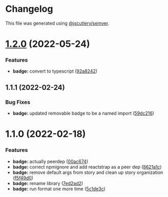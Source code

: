 # Changelog

This file was generated using [@jscutlery/semver](https://github.com/jscutlery/semver).

# [1.2.0](https://github.com/Availity/availity-react/compare/@availity/badge@1.1.1...@availity/badge@1.2.0) (2022-05-24)


### Features

* **badge:** convert to typescript ([92a8242](https://github.com/Availity/availity-react/commit/92a8242fadf34f23c0cb20f1865f9a0563d65fdb))



## 1.1.1 (2022-02-24)


### Bug Fixes

* **badge:** updated removable badge to be a named import ([59dc216](https://github.com/Availity/availity-react/commit/59dc216333f01f2a35f3e9a28960d9dc732c0a4e))





# 1.1.0 (2022-02-18)


### Features

* **badge:** actually peerdep ([00ac674](https://github.com/Availity/availity-react/commit/00ac6741a5b2ea8c52b6cb7f83109a06a55b881d))
* **badge:** correct npmignore and add reactstrap as a peer dep ([8621a1c](https://github.com/Availity/availity-react/commit/8621a1ca59bb2fcfb1298eeb2d3101760d16dfbf))
* **badge:** remove default args from story and clean up story organization ([f5f49d0](https://github.com/Availity/availity-react/commit/f5f49d0e8e9c9fb23750dbf304fbfd8c32754c51))
* **badge:** rename library ([7ed2ad2](https://github.com/Availity/availity-react/commit/7ed2ad28fd3247799aaffa6eb5e4b8ef354bffe5))
* **badge:** run format one more time ([5c1de3c](https://github.com/Availity/availity-react/commit/5c1de3c139fa88500187864ab46abf68ef61ad34))
